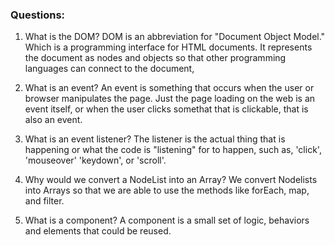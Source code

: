 ### Questions:
1. What is the DOM?
 DOM is an abbreviation for "Document Object Model." Which is a programming interface for HTML documents. It represents the document as nodes and objects so that other programming languages can connect to the document,

2. What is an event?
 An event is something that occurs when the user or browser manipulates the page. Just the page loading on the web is an event itself, or when the user clicks somethat that is clickable, that is also an event.

3. What is an event listener?
 The listener is the actual thing that is happening or what the code is "listening" for to happen, such as, 'click', 'mouseover' 'keydown', or 'scroll'.

4. Why would we convert a NodeList into an Array?
 We convert Nodelists into Arrays so that we are able to use the methods like forEach, map, and filter.

5. What is a component?
 A component is a small set of logic, behaviors and elements that could be reused.
